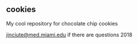 ## cookies
My cool repository for chocolate chip cookies

jinciute@med.miami.edu if there are questions  2018

